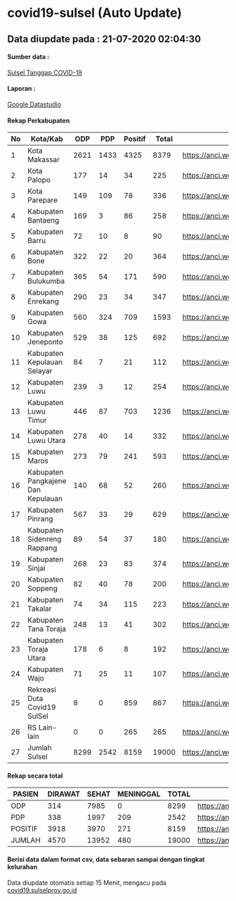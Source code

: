 
# covid19-sulsel (Auto Update)

## Data diupdate pada : 21-07-2020 02:04:30

#### Sumber data :
[Sulsel Tanggap COVID-19](https://covid19.sulselprov.go.id)

#### Laporan :
[Google Datastudio](https://datastudio.google.com/s/jythWGc1j4w)

#### Rekap Perkabupaten 
|No|Kota/Kab|ODP|PDP|Positif|Total|Link|
| --- | --- | --- | --- | --- | --- | --- |
|1|Kota Makassar|2621|1433|4325|8379|https://anci.web.id/cor/kota_makassar|
|2|Kota Palopo|177|14|34|225|https://anci.web.id/cor/kota_palopo|
|3|Kota Parepare|149|109|78|336|https://anci.web.id/cor/kota_parepare|
|4|Kabupaten Bantaeng|169|3|86|258|https://anci.web.id/cor/kabupaten_bantaeng|
|5|Kabupaten Barru|72|10|8|90|https://anci.web.id/cor/kabupaten_barru|
|6|Kabupaten Bone|322|22|20|364|https://anci.web.id/cor/kabupaten_bone|
|7|Kabupaten Bulukumba|365|54|171|590|https://anci.web.id/cor/kabupaten_bulukumba|
|8|Kabupaten Enrekang|290|23|34|347|https://anci.web.id/cor/kabupaten_enrekang|
|9|Kabupaten Gowa|560|324|709|1593|https://anci.web.id/cor/kabupaten_gowa|
|10|Kabupaten Jeneponto|529|38|125|692|https://anci.web.id/cor/kabupaten_jeneponto|
|11|Kabupaten Kepulauan Selayar|84|7|21|112|https://anci.web.id/cor/kabupaten_kepulauan_selayar|
|12|Kabupaten Luwu|239|3|12|254|https://anci.web.id/cor/kabupaten_luwu|
|13|Kabupaten Luwu Timur|446|87|703|1236|https://anci.web.id/cor/kabupaten_luwu_timur|
|14|Kabupaten Luwu Utara|278|40|14|332|https://anci.web.id/cor/kabupaten_luwu_utara|
|15|Kabupaten Maros|273|79|241|593|https://anci.web.id/cor/kabupaten_maros|
|16|Kabupaten Pangkajene Dan Kepulauan|140|68|52|260|https://anci.web.id/cor/kabupaten_pangkajene_dan_kepulauan|
|17|Kabupaten Pinrang|567|33|29|629|https://anci.web.id/cor/kabupaten_pinrang|
|18|Kabupaten Sidenreng Rappang|89|54|37|180|https://anci.web.id/cor/kabupaten_sidenreng_rappang|
|19|Kabupaten Sinjai|268|23|83|374|https://anci.web.id/cor/kabupaten_sinjai|
|20|Kabupaten Soppeng|82|40|78|200|https://anci.web.id/cor/kabupaten_soppeng|
|21|Kabupaten Takalar|74|34|115|223|https://anci.web.id/cor/kabupaten_takalar|
|22|Kabupaten Tana Toraja|248|13|41|302|https://anci.web.id/cor/kabupaten_tana_toraja|
|23|Kabupaten Toraja Utara|178|6|8|192|https://anci.web.id/cor/kabupaten_toraja_utara|
|24|Kabupaten Wajo|71|25|11|107|https://anci.web.id/cor/kabupaten_wajo|
|25|Rekreasi Duta Covid19 SulSel|8|0|859|867|https://anci.web.id/cor/rekreasi_duta_covid19_sulsel|
|26|RS Lain-lain|0|0|265|265|https://anci.web.id/cor/rs_lain-lain|
|27|Jumlah Sulsel|8299|2542|8159|19000|https://anci.web.id/cor/jumlah_sulsel|

#### Rekap secara total

| PASIEN | DIRAWAT | SEHAT | MENINGGAL | TOTAL | LINK |
| ---- | -------- | ---- | ---- |  ---- | ---- |
| ODP | 314 | 7985 | 0 | 8299 | https://anci.web.id/cor/odp_detail.html |
| PDP | 338 | 1997 | 209 | 2542 | https://anci.web.id/cor/pdp_detail.html |
| POSITIF | 3918 | 3970 | 271 | 8159 | https://anci.web.id/cor/positif_detail.html |
| JUMLAH | 4570 | 13952 | 480 | 19000 | https://anci.web.id/cor/jumlah_sulsel/ |

 
#### Berisi data dalam format csv, data sebaran sampai dengan tingkat kelurahan

Data diupdate otomatis setiap 15 Menit, mengacu pada [covid19.sulselprov.go.id](https://covid19.sulselprov.go.id)

